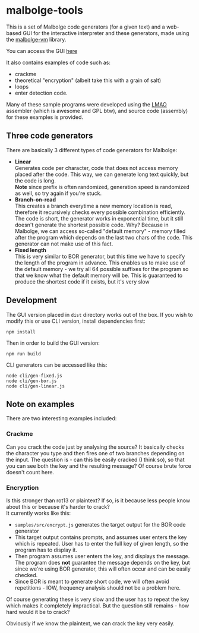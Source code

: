 # malbolge-tools

This is a set of Malbolge code generators (for a given text) and a web-based GUI for the interactive interpreter and these generators, made using the [malbolge-vm](http://github.com/zb3/malbolge-vm) library.

You can access the GUI [here](http://zb3.github.io/)

It also contains examples of code such as:
* crackme
* theoretical "encryption" (albeit take this with a grain of salt)
* loops
* enter detection code.  

Many of these sample programs were developed using the [LMAO](http://www.matthias-ernst.eu/malbolgeassembler.html) assembler (which is awesome and GPL btw), and source code (assembly) for these examples is provided.

## Three code generators
There are basically 3 different types of code generators for Malbolge:
* **Linear**  
  Generates code per character, code that does not access memory placed after the code. This way, we can generate long text quickly, but the code is long.  
  **Note** since prefix is often randomized, generation speed is randomized as well, so try again if you're stuck.
* **Branch-on-read**  
This creates a branch everytime a new memory location is read,  therefore it recursively checks every possible combination efficiently. The code is short, the generator works in exponential time, but it still doesn't generate the shortest possible code. Why? Because in Malbolge, we can access so-called "default memory" - memory filled after the program which depends on the last two chars of the code. This generator can not make use of this fact.
* **Fixed length**  
This is very similar to BOR generator, but this time we have to specify the length of the program in advance. This enables us to make use of the default memory - we try all 64 possible suffixes for the program so that we know what the default memory will be. This is guaranteed to produce the shortest code if it exists, but it's very slow
 
## Development
The GUI version placed in `dist` directory works out of the box.
If you wish to modify this or use CLI version, install dependencies first:
```
npm install
```

Then in order to build the GUI version:
```
npm run build
```

CLI generators can be accessed like this:
```
node cli/gen-fixed.js
node cli/gen-bor.js
node cli/gen-linear.js
```


## Note on examples

There are two interesting examples included:

### Crackme
Can you crack the code just by analysing the source? It basically checks the character you type and then fires one of two branches depending on the input. The question is - can this be easily cracked (I think so), so that you can see both the key and the resulting message? Of course brute force doesn't count here.

### Encryption
Is this stronger than rot13 or plaintext? If so, is it because less people know about this or because it's harder to crack?  
It currently works like this:  
- `samples/src/encrypt.js` generates the target output for the BOR code generator
- This target output contains prompts, and assumes user enters the key  which is repeated. User has to enter the full key of given length, so the program has to display it.
- Then program assumes user enters the key, and displays the message. The program does **not** guarantee the message depends on the key, but since we're using BOR generator, this will often occur and can be easily checked.
- Since BOR is meant to generate short code, we will often avoid repetitions - IOW, frequency analysis should not be a problem here.

Of course generating these is very slow and the user has to repeat the key which makes it completely impractical. But the question still remains - how hard would it be to crack?

Obviously if we know the plaintext, we can crack the key very easily.
